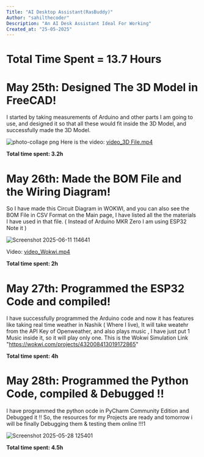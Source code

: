 ```yaml
---
Title: "AI Desktop Assistant(RasBuddy)"
Author: "sahilthecoder"
Description: "An AI Desk Assistant Ideal For Working"
Created_at: "25-05-2025"
---
```

# Total Time Spent =   13.7 Hours


# May 25th: Designed The 3D Model in FreeCAD!

I started by taking measurements of Arduino and other parts I am going to use, and designed it so that all these would fit inside the 3D Model, and successfully made the 3D Model.

![photo-collage png](https://github.com/user-attachments/assets/2e3c0edd-3f1f-48d6-ae8a-4551cb07ce5e)
Here is the video:
[video_3D File.mp4](https://github.com/user-attachments/assets/6cfeaed8-67e0-4f16-bff8-21d767192454)

**Total time spent: 3.2h**

# May 26th: Made the BOM File and the Wiring Diagram!

So I have made this Circuit Diagram in WOKWI, and you can also see the BOM File in CSV Format on the Main page, I have listed all the the materials I have used in that file.
( Instead of Arduino MKR Zero I am using ESP32 Note it )

![Screenshot 2025-06-11 114641](https://github.com/user-attachments/assets/e7d611b6-b6a6-4283-86b4-d7012cfb0ed3)

Video:
[video_Wokwi.mp4](https://github.com/user-attachments/assets/c5a8b59b-6847-44fe-9b87-750b83764de6)

**Total time spent: 2h**

# May 27th: Programmed the ESP32 Code and compiled!

I have successfully programmed the Arduino code and now it has features like taking real time weather in Nashik ( Where I live), It will take weatehr from the API Key of Openweather, and also plays music , I  have just put 1 Music inside it, so it will play only one. This is the Wokwi Simulation Link "https://wokwi.com/projects/432008413019172865"



**Total time spent: 4h**

# May 28th: Programmed the Python Code, compiled & Debugged !!

I have programmed the python ocde in PyCharm Community Edition and Debugged it !!
So, the resources for my Projects are ready and tomorrow i will be finally Debugging them & testing them online !!!1

![Screenshot 2025-05-28 125401](https://github.com/user-attachments/assets/a301933d-f8dd-417f-b3ef-c9551ba70eb8)

**Total time spent: 4.5h**

